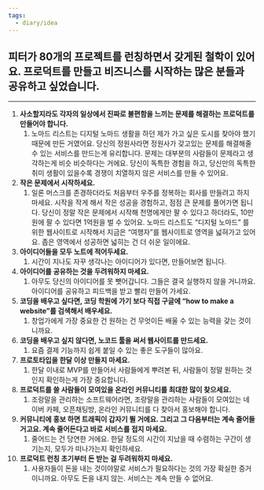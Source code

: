 ```yaml
---
tags:
  - diary/idea
---
```


## 피터가 80개의 프로젝트를 런칭하면서 갖게된 철학이 있어요. 프로덕트를 만들고 비즈니스를 시작하는 많은 분들과 공유하고 싶었습니다.

---

1. **사소할지라도 각자의 일상에서 진짜로 불편함을 느끼는 문제를 해결하는 프로덕트를 만들어야 합니다.** 
	1. 노마드 리스트는 디지털 노마드 생활을 하던 제가 가고 싶은 도시를 찾아야 했기 때문에 만든 거였어요. 당신의 정원사라면 정원사가 갖고있는 문제를 해결해줄 수 있는 서비스를 만드는게 유리합니다. 문제는 대부분의 사람들이 문제라고 생각하는게 비슷 비슷하다는 거에요. 당신이 독특한 경험을 하고, 당신만의 독특한 취미 생활이 있을수록 경쟁이 치열하지 않은 서비스를 만들 수 있어요.
2. **작은 문제에서 시작하세요.** 
	1. 일론 머스크를 존경하더라도 처음부터 우주를 정복하는 회사를 만들려고 하지 마세요. 시작을 작게 해서 작은 성공을 경험하고, 점점 큰 문제를 풀어가면 됩니다. 당신이 정말 작은 문제에서 시작해 천명에게만 팔 수 있다고 하더라도, 10만원에 팔 수 있다면 1억원을 벌 수 있어요. 노마드 리스트도 “디지털 노마드” 를 위한 웹사이트로 시작해서 지금은 “여행자”를 웹사이트로 영역을 넓혀가고 있어요. 좁은 영역에서 성공하면 넓히는 건 더 쉬운 일이에요.
3. **아이디어들을 모두 노트에 적어두세요.** 
	1. 시간이 지나도 자꾸 생각나는 아이디어가 있다면, 만들어보면 됩니다.
4. **아이디어를 공유하는 것을 두려워하지 마세요.** 
	1. 아무도 당신의 아이디어를 못 뺏어갑니다. 그들은 결국 실행하지 않을 거니까요. 아이디어를 공유하고 피드백을 받고 빨리 만들어 가세요.
5. **코딩을 배우고 싶다면, 코딩 학원에 가기 보다 직접 구글에 “how to make a website”를 검색해서 배우세요.** 
	1. 창업가에게 가장 중요한 건 원하는 건 무엇이든 배울 수 있는 능력을 갖는 것이니까요.
6. **코딩을 배우고 싶지 않다면, 노코드 툴을 써서 웹사이트를 만드세요.** 
	1. 요즘 결제 기능까지 쉽게 붙일 수 있는 좋은 도구들이 많아요.
7. **프로토타입을 한달 이상 만들지 마세요.** 
	1. 한달 이내로 MVP를 만들어서 사람들에게 뿌려본 뒤, 사람들이 정말 원하는 것인지 확인하는게 가장 중요합니다.
8. **프로덕트를 쓸 사람들이 모여있을 온라인 커뮤니티를 최대한 많이 찾으세요.** 
	1. 조랑말을 관리하는 소프트웨어라면, 조랑말을 관리하는 사람들이 모여있는 네이버 카페, 오픈채팅방, 온라인 커뮤니티를 다 찾아서 홍보해야 합니다.
9. **커뮤니티에 홍보 하면 트래픽이 갑자기 뛸 거에요. 그리고 그 다음부터는 계속 줄어들 거고요. 계속 줄어든다고 바로 서비스를 접지 마세요.** 
	1. 줄어드는 건 당연한 거에요. 한달 정도의 시간이 지났을 때 수렴하는 구간이 생기는지, 모두가 떠나가는지 확인하세요. 
10. **프로덕트 런칭 초기부터 돈 받는 걸 두려워하지 마세요.** 
	1. 사용자들이 돈을 내는 것이야말로 서비스가 필요하다는 것의 가장 확실한 증거이니까요. 아무도 돈을 내지 않는. 서비스는 계속 만들 수 없어요.